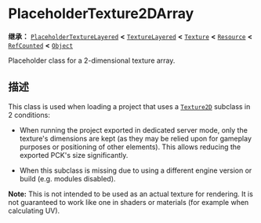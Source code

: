 <!-- ⚠ 请勿编辑本文件 ⚠ -->
<!-- 本文档使用脚本从 WeDot 引擎源码仓库生成。 -->
<!-- 生成脚本：https://github.com/WeDot-Engine/WeDot/tree/master/doc/tools/make_md.py； -->
<!-- 原文件：https://github.com/WeDot-Engine/WeDot/tree/master/doc/classes/PlaceholderTexture2DArray.xml。 -->

<div id="_class_placeholdertexture2darray"></div>

# PlaceholderTexture2DArray

**继承：** [`PlaceholderTextureLayered`](class_placeholdertexturelayered.md) **<** [`TextureLayered`](class_texturelayered.md) **<** [`Texture`](class_texture.md) **<** [`Resource`](class_resource.md) **<** [`RefCounted`](class_refcounted.md) **<** [`Object`](class_object.md)

Placeholder class for a 2-dimensional texture array.

## 描述

This class is used when loading a project that uses a [`Texture2D`](class_texture2d.md) subclass in 2 conditions:

- When running the project exported in dedicated server mode, only the texture's dimensions are kept (as they may be relied upon for gameplay purposes or positioning of other elements). This allows reducing the exported PCK's size significantly.

- When this subclass is missing due to using a different engine version or build (e.g. modules disabled).

 **Note:** This is not intended to be used as an actual texture for rendering. It is not guaranteed to work like one in shaders or materials (for example when calculating UV).

[^virtual]: 本方法通常需要用户覆盖才能生效。
[^const]: 本方法无副作用，不会修改该实例的任何成员变量。
[^vararg]: 本方法除了能接受在此处描述的参数外，还能够继续接受任意数量的参数。
[^constructor]: 本方法用于构造某个类型。
[^static]: 调用本方法无需实例，可直接使用类名进行调用。
[^operator]: 本方法描述的是使用本类型作为左操作数的有效运算符。
[^bitfield]: 这个值是由下列位标志构成位掩码的整数。
[^void]: 无返回值。
